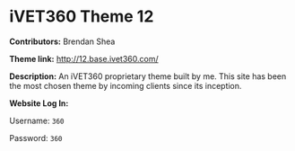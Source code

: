 # iVET360 Theme 12

**Contributors:** Brendan Shea

**Theme link:** http://12.base.ivet360.com/

**Description:** An iVET360 proprietary theme built by me. This site has been the most chosen theme by incoming clients since its inception.

**Website Log In:**

Username: `360`

Password: `360`

